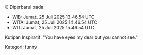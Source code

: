 ⏰ Diperbarui pada:
- WIB: Jumat, 25 Juli 2025 13.46.54 UTC
- WITA: Jumat, 25 Juli 2025 14.46.54 UTC
- WIT: Jumat, 25 Juli 2025 15.46.54 UTC

Kutipan Inspiratif:
"You have eyes my dear but you cannot see."


Kategori: funny

